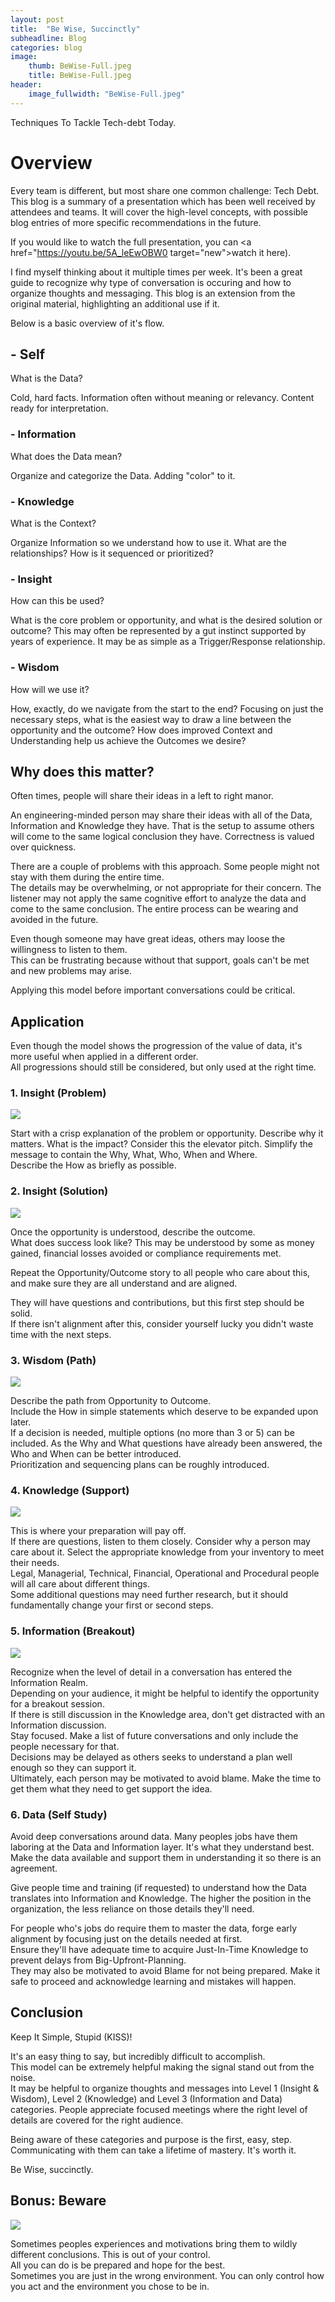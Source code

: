 ```yaml
---
layout: post
title:  "Be Wise, Succinctly"
subheadline: Blog
categories: blog
image:
    thumb: BeWise-Full.jpeg
    title: BeWise-Full.jpeg
header:
    image_fullwidth: "BeWise-Full.jpeg"
---
```

Techniques To Tackle Tech-debt Today.

<h1>Overview</h1>
Every team is different, but most share one common challenge: Tech Debt.
This blog is a summary of a presentation which has been well received by attendees and teams.  It will cover the high-level concepts, with possible blog entries of more specific recommendations in the future.


If you would like to watch the full presentation, you can 
<a href="https://youtu.be/5A_leEwOBW0 target="new">watch it here</a>).

I find myself thinking about it multiple times per week.  It's been a great guide to recognize why type of conversation is occuring and how to organize thoughts and messaging.
This blog is an extension from the original material, highlighting an additional use if it.

Below is a basic overview of it's flow.

<h2>- Self</h2>
What is the Data?

Cold, hard facts.  Information often without meaning or relevancy.  Content ready for interpretation. 
<h3>- Information</h3>
What does the Data mean?

Organize and categorize the Data.  Adding "color" to it.  
<h3>- Knowledge</h3>
What is the Context?

Organize Information so we understand how to use it.  What are the relationships? How is it sequenced or prioritized?
<h3>- Insight</h3>
How can this be used?

What is the core problem or opportunity, and what is the desired solution or outcome?   This may often be represented by a gut instinct supported by years of experience.  It may be as simple as a Trigger/Response relationship.
<h3>- Wisdom</h3>
How will we use it?

How, exactly, do we navigate from the start to the end?  Focusing on just the necessary steps, what is the easiest way to draw a line between the opportunity and the outcome?
How does improved Context and Understanding help us achieve the Outcomes we desire?

<h2>Why does this matter?</h2>
Often times, people will share their ideas in a left to right manor.  

An engineering-minded person may share their ideas with all of the Data, Information and Knowledge they have.
That is the setup to assume others will come to the same logical conclusion they have.  Correctness is valued over quickness.

There are a couple of problems with this approach. 
Some people might not stay with them during the entire time.  
The details may be overwhelming, or not appropriate for their concern.
The listener may not apply the same cognitive effort to analyze the data and come to the same conclusion.  The entire process can be wearing and avoided in the future.  

Even though someone may have great ideas, others may loose the willingness to listen to them.  
This can be frustrating because without that support, goals can't be met and new problems may arise.  

Applying this model before important conversations could be critical. 

<h2>Application</h2>

Even though the model shows the progression of the value of data, it's more useful when applied in a different order.  
All progressions should still be considered, but only used at the right time.  


<h3>1. Insight (Problem)</h3>
<img src="{{ site.urlimg }}b/BeWise-Problem.jpeg" >

Start with a crisp explanation of the problem or opportunity.  Describe why it matters.  What is the impact?
Consider this the elevator pitch.  Simplify the message to contain the Why, What, Who, When and Where.  
Describe the How as briefly as possible.  

<h3>2. Insight (Solution)</h3>
<img src="{{ site.urlimg }}b/BeWise-Solution.jpeg" >

Once the opportunity is understood, describe the outcome.  
What does success look like?  This may be understood by some as money gained, financial losses avoided or compliance requirements met.

Repeat the Opportunity/Outcome story to all people who care about this, and make sure they are all understand and are aligned.  

They will have questions and contributions, but this first step should be solid.  
If there isn't alignment after this, consider yourself lucky you didn't waste time with the next steps.

<h3>3. Wisdom (Path)</h3>
<img src="{{ site.urlimg }}b/BeWise-Path.jpeg" >

Describe the path from Opportunity to Outcome.  
Include the How in simple statements which deserve to be expanded upon later.  
If a decision is needed, multiple options (no more than 3 or 5) can be included.
As the Why and What questions have already been answered, the Who and When can be better introduced.  
Prioritization and sequencing plans can be roughly introduced.

<h3>4. Knowledge (Support)</h3>
<img src="{{ site.urlimg }}b/BeWise-Support.jpeg" >

This is where your preparation will pay off.  
If there are questions, listen to them closely.  Consider why a person may care about it.
Select the appropriate knowledge from your inventory to meet their needs.  
Legal, Managerial, Technical, Financial, Operational and Procedural people will all care about different things.  
Some additional questions may need further research, but it should fundamentally change your first or second steps.  


<h3>5. Information (Breakout)</h3>
<img src="{{ site.urlimg }}b/BeWise-Breakout.jpeg" >

Recognize when the level of detail in a conversation has entered the Information Realm.  
Depending on your audience, it might be helpful to identify the opportunity for a breakout session.  
If there is still discussion in the Knowledge area, don't get distracted with an Information discussion.  
Stay focused.  Make a list of future conversations and only include the people necessary for that.  
Decisions may be delayed as others seeks to understand a plan well enough so they can support it.  
Ultimately, each person may be motivated to avoid blame.  Make the time to get them what they need to get support the idea.

<h3>6. Data (Self Study)</h3>

Avoid deep conversations around data.  Many peoples jobs have them laboring at the Data and Information layer.  It's what they understand best.
Make the data available and support them in understanding it so there is an agreement.  

Give people time and training (if requested) to understand how the Data translates into Information and Knowledge.
The higher the position in the organization, the less reliance on those details they'll need.  

For people who's jobs do require them to master the data, forge early alignment by focusing just on the details needed at first.  
Ensure they'll have adequate time to acquire Just-In-Time Knowledge to prevent delays from Big-Upfront-Planning.  
They may also be motivated to avoid Blame for not being prepared.  Make it safe to proceed and acknowledge learning and mistakes will happen.

<h2>Conclusion</h2>
Keep It Simple, Stupid (KISS)!

It's an easy thing to say, but incredibly difficult to accomplish.  
This model can be extremely helpful making the signal stand out from the noise.  
It may be helpful to organize thoughts and messages into Level 1 (Insight & Wisdom), Level 2 (Knowledge) and Level 3 (Information and Data) categories. 
People appreciate focused meetings where the right level of details are covered for the right audience.  

Being aware of these categories and purpose is the first, easy, step.  Communicating with them can take a lifetime of mastery. 
It's worth it. 

Be Wise, succinctly.  

<h2>Bonus: Beware</h2>
<img src="{{ site.urlimg }}b/BeWise-Conspiracy.jpeg" >

Sometimes peoples experiences and motivations bring them to wildly different conclusions.  This is out of your control.  
All you can do is be prepared and hope for the best.  
Sometimes you are just in the wrong environment.  You can only control how you act and the environment you chose to be in.  


